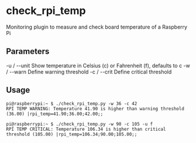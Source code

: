 # check_rpi_temp
Monitoring plugin to measure and check board temperature of a Raspberry Pi

## Parameters
-u / --unit  Show temperature in Celsius (c) or Fahrenheit (f), defaults to c
-w / --warn  Define warning threshold
-c / --crit  Define critical threshold

## Usage
```
pi@raspberrypi:~ $ ./check_rpi_temp.py -w 36 -c 42
RPI TEMP WARNING: Temperature 41.90 is higher than warning threshold (36.00) |rpi_temp=41.90;36.00;42.00;;

pi@raspberrypi:~ $ ./check_rpi_temp.py -w 90 -c 105 -u f
RPI TEMP CRITICAL: Temperature 106.34 is higher than critical threshold (105.00) |rpi_temp=106.34;90.00;105.00;;
```
